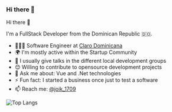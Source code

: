 ### Hi there 👋

<!--
**cuesto/cuesto** is a ✨ _special_ ✨ repository because its `README.md` (this file) appears on your GitHub profile.

Here are some ideas to get you started:

- 🔭 I’m currently working on ...
- 🌱 I’m currently learning ...
- 👯 I’m looking to collaborate on ...
- 🤔 I’m looking for help with ...
- 💬 Ask me about ...
- 📫 How to reach me: ...
- 😄 Pronouns: ...
- ⚡ Fun fact: ...
-->

Hi there 👋

I'm a FullStack Developer from the Dominican Republic 🇩🇴.
- 👨🏽‍💻 Software Engineer at [Claro Dominicana](https://www.claro.com/) 
- 🌍 I'm mostly active within the Startup Community
- 🎤 I usually give talks in the different local development groups
- 😊 Willing to contribute to opensource development projects
- 💬 Ask me about: Vue and .Net technologies
- ⚡️ Fun fact: I started a business once just to test a software
- 📫 Reach me: <a href="https://twitter.com/joik_1709">@joik_1709</a>

![Top Langs](https://github-readme-stats.vercel.app/api/top-langs/?username=cuesto&theme=buefy&layout=compact)
